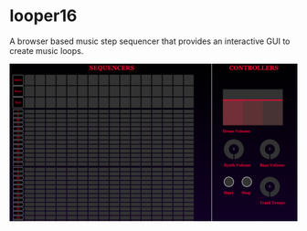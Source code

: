 # looper16
A browser based music step sequencer that provides an interactive GUI to create music loops.

![alt text](UI.png "Initial template design")
